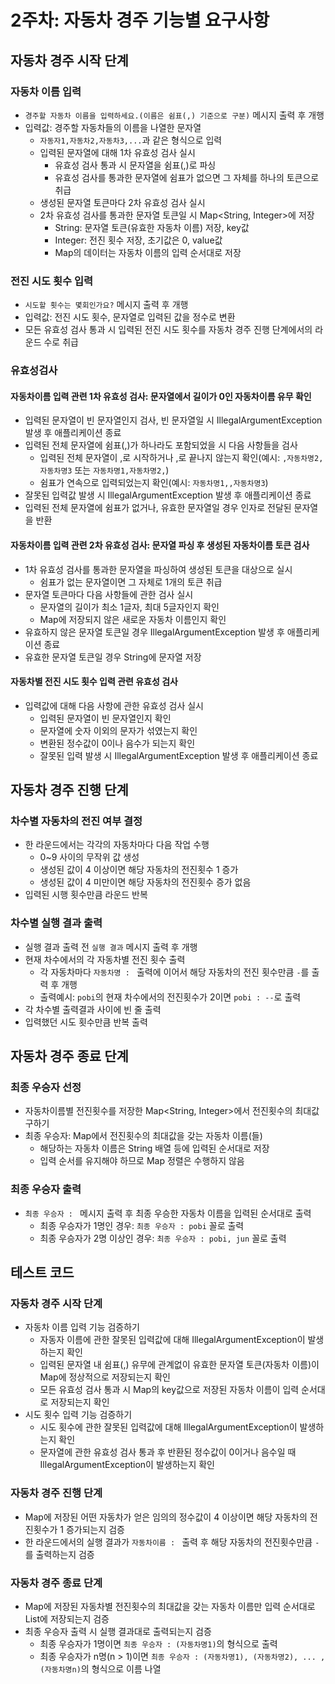 # 2주차: 자동차 경주 기능별 요구사항
## 자동차 경주 시작 단계
### 자동차 이름 입력
* `경주할 자동차 이름을 입력하세요.(이름은 쉼표(,) 기준으로 구분)` 메시지 출력 후 개행
* 입력값: 경주할 자동차들의 이름을 나열한 문자열
  * `자동자1,자동차2,자동차3,...`과 같은 형식으로 입력
  * 입력된 문자열에 대해 1차 유효성 검사 실시
    * 유효성 검사 통과 시 문자열을 쉼표(,)로 파싱
    * 유효성 검사를 통과한 문자열에 쉼표가 없으면 그 자체를 하나의 토큰으로 취급
  * 생성된 문자열 토큰마다 2차 유효성 검사 실시
  * 2차 유효성 검사를 통과한 문자열 토큰일 시 Map<String, Integer>에 저장
    * String: 문자열 토큰(유효한 자동차 이름) 저장, key값
    * Integer: 전진 횟수 저장, 초기값은 0, value값
    * Map의 데이터는 자동차 이름의 입력 순서대로 저장

### 전진 시도 횟수 입력
* `시도할 횟수는 몇회인가요?` 메시지 출력 후 개행
* 입력값: 전진 시도 횟수, 문자열로 입력된 값을 정수로 변환
* 모든 유효성 검사 통과 시 입력된 전진 시도 횟수를 자동차 경주 진행 단계에서의 라운드 수로 취급

### 유효성검사
#### 자동차이름 입력 관련 1차 유효성 검사: 문자열에서 길이가 0인 자동차이름 유무 확인
* 입력된 문자열이 빈 문자열인지 검사, 빈 문자열일 시 IllegalArgumentException 발생 후 애플리케이션 종료
* 입력된 전체 문자열에 쉼표(,)가 하나라도 포함되었을 시 다음 사항들을 검사
  * 입력된 전체 문자열이 ,로 시작하거나 ,로 끝나지 않는지 확인(예시: `,자동차명2,자동차명3` 또는 `자동차명1,자동차명2,`)
  * 쉼표가 연속으로 입력되었는지 확인(예시: `자동차명1,,자동차명3`)
* 잘못된 입력값 발생 시 IllegalArgumentException 발생 후 애플리케이션 종료
* 입력된 전체 문자열에 쉼표가 없거나, 유효한 문자열일 경우 인자로 전달된 문자열을 반환
#### 자동차이름 입력 관련 2차 유효성 검사: 문자열 파싱 후 생성된 자동차이름 토큰 검사
* 1차 유효성 검사를 통과한 문자열을 파싱하여 생성된 토큰을 대상으로 실시
  * 쉼표가 없는 문자열이면 그 자체로 1개의 토큰 취급
* 문자열 토큰마다 다음 사항들에 관한 검사 실시
  * 문자열의 길이가 최소 1글자, 최대 5글자인지 확인
  * Map에 저장되지 않은 새로운 자동차 이름인지 확인
* 유효하지 않은 문자열 토큰일 경우 IllegalArgumentException 발생 후 애플리케이션 종료
* 유효한 문자열 토큰일 경우 String에 문자열 저장
#### 자동차별 전진 시도 횟수 입력 관련 유효성 검사
* 입력값에 대해 다음 사항에 관한 유효성 검사 실시
  * 입력된 문자열이 빈 문자열인지 확인
  * 문자열에 숫자 이외의 문자가 섞였는지 확인
  * 변환된 정수값이 0이나 음수가 되는지 확인
  * 잘못된 입력 발생 시 IllegalArgumentException 발생 후 애플리케이션 종료

  
## 자동차 경주 진행 단계
### 차수별 자동차의 전진 여부 결정
* 한 라운드에서는 각각의 자동차마다 다음 작업 수행
  * 0~9 사이의 무작위 값 생성
  * 생성된 값이 4 이상이면 해당 자동차의 전진횟수 1 증가
  * 생성된 값이 4 미만이면 해당 자동차의 전진횟수 증가 없음
* 입력된 시행 횟수만큼 라운드 반복

### 차수별 실행 결과 출력
* 실행 결과 출력 전 `실행 결과` 메시지 출력 후 개행
* 현재 차수에서의 각 자동차별 전진 횟수 출력
  * 각 자동차마다 `자동차명 : ` 출력에 이어서 해당 자동차의 전진 횟수만큼 `-`를 출력 후 개행
  * 출력예시: `pobi`의 현재 차수에서의 전진횟수가 2이면 `pobi : --`로 출력
* 각 차수별 출력결과 사이에 빈 줄 출력
* 입력했던 시도 횟수만큼 반복 출력


## 자동차 경주 종료 단계
### 최종 우승자 선정
* 자동차이름별 전진횟수를 저장한 Map<String, Integer>에서 전진횟수의 최대값 구하기
* 최종 우승자: Map에서 전진횟수의 최대값을 갖는 자동차 이름(들)
  * 해당하는 자동차 이름은 String 배열 등에 입력된 순서대로 저장
  * 입력 순서를 유지해야 하므로 Map 정렬은 수행하지 않음

### 최종 우승자 출력
* `최종 우승자 : ` 메시지 출력 후 최종 우승한 자동차 이름을 입력된 순서대로 출력
  * 최종 우승자가 1명인 경우: `최종 우승자 : pobi` 꼴로 출력
  * 최종 우승자가 2명 이상인 경우: `최종 우승자 : pobi, jun` 꼴로 출력


## 테스트 코드
### 자동차 경주 시작 단계
* 자동차 이름 입력 기능 검증하기
  * 자동자 이름에 관한 잘못된 입력값에 대해 IllegalArgumentException이 발생하는지 확인
  * 입력된 문자열 내 쉼표(,) 유무에 관계없이 유효한 문자열 토큰(자동차 이름)이 Map에 정상적으로 저장되는지 확인
  * 모든 유효성 검사 통과 시 Map의 key값으로 저장된 자동차 이름이 입력 순서대로 저장되는지 확인
* 시도 횟수 입력 기능 검증하기
  * 시도 횟수에 관한 잘못된 입력값에 대해 IllegalArgumentException이 발생하는지 확인
  * 문자열에 관한 유효성 검사 통과 후 반환된 정수값이 0이거나 음수일 때 IllegalArgumentException이 발생하는지 확인

### 자동차 경주 진행 단계
* Map에 저장된 어떤 자동차가 얻은 임의의 정수값이 4 이상이면 해당 자동차의 전진횟수가 1 증가되는지 검증
* 한 라운드에서의 실행 결과가 `자동차이름 : ` 출력 후 해당 자동차의 전진횟수만큼 `-`를 출력하는지 검증

### 자동차 경주 종료 단계
* Map에 저장된 자동차별 전진횟수의 최대값을 갖는 자동차 이름만 입력 순서대로 List에 저장되는지 검증
* 최종 우승자 출력 시 실행 결과대로 출력되는지 검증
  * 최종 우승자가 1명이면 `최종 우승자 : (자동차명1)`의 형식으로 출력
  * 최종 우승자가 n명(n > 1)이면 `최종 우승자 : (자동차명1), (자동차명2), ... , (자동차명n)`의 형식으로 이름 나열